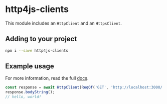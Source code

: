 # http4js-clients

This module includes an `HttpClient` and an `HttpsClient`.

## Adding to your project

```bash
npm i --save http4js-clients
```

## Example usage

For more information, read the full [docs](https://tomshacham.github.io/http4js).

```typescript
const response = await HttpClient(ReqOf('GET', 'http://localhost:3000/'));
response.bodyString();
// hello, world!
```